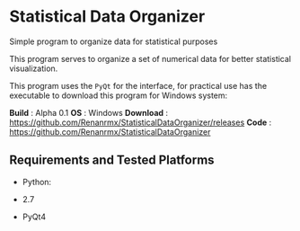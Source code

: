 # Statistical Data Organizer
Simple program to organize data for statistical purposes

This program serves to organize a set of numerical data
for better statistical visualization.

This program uses the ``PyQt`` for the interface, for practical use has the executable to download this program for Windows system:

**Build** :         Alpha 0.1
**OS** :            Windows
**Download** :      https://github.com/Renanrmx/StatisticalDataOrganizer/releases
**Code** :          https://github.com/Renanrmx/StatisticalDataOrganizer


Requirements and Tested Platforms
------------------------------------

- Python: 

 - 2.7
 - PyQt4
